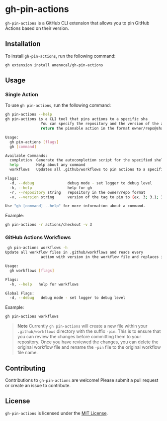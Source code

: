 # gh-pin-actions

`gh-pin-actions` is a GitHub CLI extension that allows you to pin GitHub Actions based on their version.

## Installation

To install `gh-pin-actions`, run the following command:

`gh extension install amenocal/gh-pin-actions`

## Usage

### Single Action

To use `gh pin-actions`, run the following command:

```sh
gh pin-actions --help
gh pin-actions is a CLI tool that pins actions to a specific sha
                You can specify the repository and the version of the action you want to pin to and it will 
                return the pinnable action in the format owner/repo@sha #version

Usage:
  gh pin-actions [flags]
  gh [command]

Available Commands:
  completion  Generate the autocompletion script for the specified shell
  help        Help about any command
  workflows   Updates all .github/workflows to pin actions to a specific sha

Flags:
  -d, --debug               debug mode - set logger to debug level
  -h, --help                help for gh
  -r, --repository string   repository in the owner/repo format
  -v, --version string      version of the tag to pin to (ex. 3; 3.1; 3.1.1) (default "latest")

Use "gh [command] --help" for more information about a command.
```

Example:

```sh
gh pin-actions -r actions/checkout -v 3
```

### GitHub Actions Workflows

```sh
 gh pin-actions workflows -h
Update all workflow files in .github/workflows and reads every 
                action with version in the workflow file and replaces it with the sha of the specific version

Usage:
  gh workflows [flags]

Flags:
  -h, --help   help for workflows

Global Flags:
  -d, --debug   debug mode - set logger to debug level
```

Example:

```sh
gh pin-actions workflows
```

>**Note**
>Currently `gh pin-actions` will create a new file within your `.github/workflows` directory with the suffix `-pin`. This is to ensure that you can review the changes before committing them to your repository. Once you have reviewed the changes, you can delete the original workflow file and rename the `-pin` file to the original workflow file name.

## Contributing

Contributions to `gh-pin-actions` are welcome! Please submit a pull request or create an issue to contribute.

## License

`gh-pin-actions` is licensed under the [MIT License](LICENSE).
